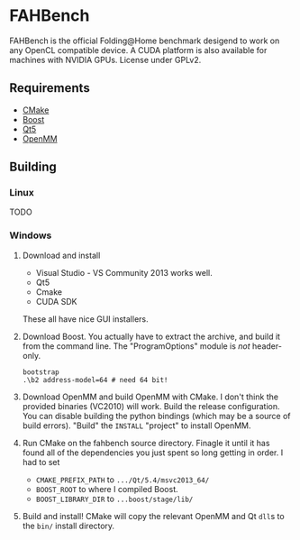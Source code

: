 FAHBench
========

FAHBench is the official Folding@Home benchmark desigend to work on any
OpenCL compatible device. A CUDA platform is also available for machines
with NVIDIA GPUs. License under GPLv2.

Requirements
------------

 - [CMake](http://www.cmake.org/)  
 - [Boost](http://www.boost.org/)
 - [Qt5](http://qt-project.org/)  
 - [OpenMM](http://openmm.org/)

Building
--------

### Linux

TODO

### Windows

 1. Download and install 
	  - Visual Studio - VS Community 2013 works well.
	  - Qt5
	  - Cmake
	  - CUDA SDK

	These all have nice GUI installers.

 2. Download Boost. You actually have to extract the archive,
    and build it from the command line. The
    "ProgramOptions" module is *not* header-only.
	```
	bootstrap
	.\b2 address-model=64 # need 64 bit!
	```

 3. Download OpenMM and build OpenMM with CMake. I don't think the provided binaries (VC2010)
    will work. Build the release configuration. You can disable building the python bindings
	(which may be a source of build errors). "Build" the `INSTALL` "project" to install OpenMM.

 4. Run CMake on the fahbench source directory. Finagle it until it has found
    all of the dependencies you just spent so long getting in order. I had to set
	 - `CMAKE_PREFIX_PATH` to `.../Qt/5.4/msvc2013_64/`
	 - `BOOST_ROOT` to where I compiled	Boost. 
	 - `BOOST_LIBRARY_DIR` to `...boost/stage/lib/`

 5. Build and install! CMake will copy the relevant OpenMM and Qt `dll`s to the `bin/`
    install directory.

